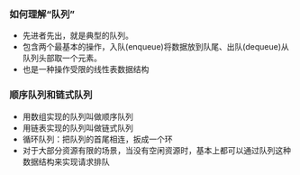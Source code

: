 ### 如何理解“队列”
- 先进者先出，就是典型的队列。
- 包含两个最基本的操作，入队(enqueue)将数据放到队尾、出队(dequeue)从队列头部取一个元素。
- 也是一种操作受限的线性表数据结构
### 顺序队列和链式队列
- 用数组实现的队列叫做顺序队列
- 用链表实现的队列叫做链式队列
- 循环队列：把队列的首尾相连，扳成一个环
- 对于大部分资源有限的场景，当没有空闲资源时，基本上都可以通过队列这种数据结构来实现请求排队